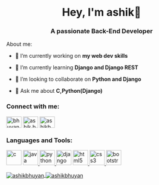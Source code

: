 <h1 align="center">Hey, I'm ashik👋</h1>
<h3 align="center">A passionate Back-End Developer</h3>

About me:

- 🔭 I’m currently working on **my web dev skills**

- 🌱 I’m currently learning **Django and Django REST**

- 👯 I’m looking to collaborate on **Python and Django**

- 💬 Ask me about **C,Python(Django)**


<p align="left">
<h3 align="left">Connect with me:</h3>
<a href="https://twitter.com/bhuyan_asik" target="blank"><img align="center" src="https://cdn.jsdelivr.net/npm/simple-icons@3.0.1/icons/twitter.svg" alt="bhuyan_asik" height="30" width="40" /></a>
<a href="https://fb.com/ashik.bhuyan.505" target="blank"><img align="center" src="https://cdn.jsdelivr.net/npm/simple-icons@3.0.1/icons/facebook.svg" alt="ashik.bhuyan.505" height="30" width="40" /></a>
<a href="https://ashikbhuyan.swe.diu@gmail.com" target="blank"><img align="center" src="https://cdn.jsdelivr.net/npm/simple-icons@3.0.1/icons/gmail.svg" alt="ashikbhuyan.swe.diu@gmail.com" height="30" width="40" /></a>
</p>

<h3 align="left">Languages and Tools:</h3>
<p align="left"> 
 <img src="https://devicons.github.io/devicon/devicon.git/icons/c/c-original.svg" alt="c" width="40" height="40"/> </a> <a href="https://www.w3schools.com/css/" target="_blank"> <a href="https://getbootstrap.com" target="_blank">  <img src="https://devicons.github.io/devicon/devicon.git/icons/java/java-original-wordmark.svg" alt="java" width="40" height="40"/> </a> <a href="https://developer.mozilla.org/en-US/docs/Web/JavaScript" target="_blank">  <img src="https://devicons.github.io/devicon/devicon.git/icons/python/python-original.svg" alt="python" width="40" height="40"/> </a> <a href="https://reactjs.org/" target="_blank"> </a> <img src="https://devicons.github.io/devicon/devicon.git/icons/django/django-original.svg" alt="django" width="40" height="40"/> </a> <a href="https://www.w3.org/html/" target="_blank"> <img src="https://devicons.github.io/devicon/devicon.git/icons/html5/html5-original-wordmark.svg" alt="html5" width="40" height="40"/> </a> <a href="https://www.java.com" target="_blank"> <img src="https://devicons.github.io/devicon/devicon.git/icons/css3/css3-original-wordmark.svg" alt="css3" width="40" height="40"/> </a> <a href="https://www.djangoproject.com/" target="_blank"> <img src="https://devicons.github.io/devicon/devicon.git/icons/bootstrap/bootstrap-plain.svg" alt="bootstrap" width="40" height="40"/> </a> <a href="https://www.cprogramming.com/" target="_blank">    </p>

<a href="">
  <img align="center" src="https://github-readme-stats.vercel.app/api?username=ashikbhuyan&show_icons=true&theme=cobalt" alt="ashikbhuyan"/>
</a>
<a href="">
  <img align="center" src="https://github-readme-stats.vercel.app/api/top-langs/?username=ashikbhuyan&layout=compact&theme=cobalt" alt="ashikbhuyan"/>
</a>

